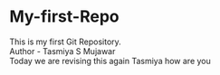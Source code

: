 # My-first-Repo
This is my first Git Repository.
<br>
Author - Tasmiya S Mujawar
<br>
Today we are revising this again
Tasmiya how are you